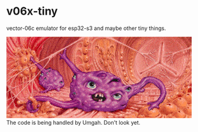 # v06x-tiny

vector-06c emulator for esp32-s3 and maybe other tiny things.

![the code](Umgah.webp)
The code is being handled by Umgah. Don't look yet.
